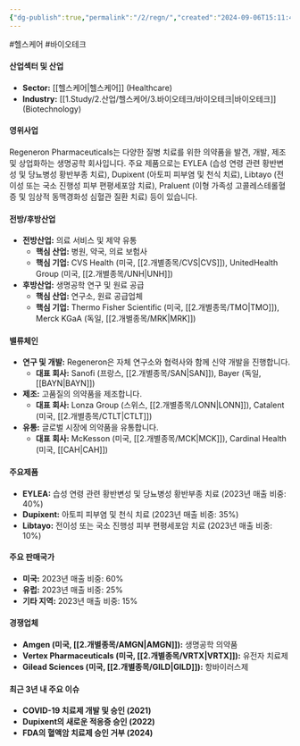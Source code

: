 ```yaml
---
{"dg-publish":true,"permalink":"/2/regn/","created":"2024-09-06T15:11:47.162+09:00","updated":"2025-07-29T21:37:05.116+09:00"}
---
```


#헬스케어 #바이오테크

#### 산업섹터 및 산업

- **Sector:** [[헬스케어\|헬스케어]] (Healthcare)
- **Industry:** [[1.Study/2.산업/헬스케어/3.바이오테크/바이오테크\|바이오테크]] (Biotechnology)

#### 영위사업

Regeneron Pharmaceuticals는 다양한 질병 치료를 위한 의약품을 발견, 개발, 제조 및 상업화하는 생명공학 회사입니다. 주요 제품으로는 EYLEA (습성 연령 관련 황반변성 및 당뇨병성 황반부종 치료), Dupixent (아토피 피부염 및 천식 치료), Libtayo (전이성 또는 국소 진행성 피부 편평세포암 치료), Praluent (이형 가족성 고콜레스테롤혈증 및 임상적 동맥경화성 심혈관 질환 치료) 등이 있습니다.

#### 전방/후방산업

- **전방산업:** 의료 서비스 및 제약 유통
    - **핵심 산업:** 병원, 약국, 의료 보험사
    - **핵심 기업:** CVS Health (미국, [[2.개별종목/CVS\|CVS]]), UnitedHealth Group (미국, [[2.개별종목/UNH\|UNH]])
- **후방산업:** 생명공학 연구 및 원료 공급
    - **핵심 산업:** 연구소, 원료 공급업체
    - **핵심 기업:** Thermo Fisher Scientific (미국, [[2.개별종목/TMO\|TMO]]), Merck KGaA (독일, [[2.개별종목/MRK\|MRK]])

#### 밸류체인

- **연구 및 개발:** Regeneron은 자체 연구소와 협력사와 함께 신약 개발을 진행합니다.
    - **대표 회사:** Sanofi (프랑스, [[2.개별종목/SAN\|SAN]]), Bayer (독일, [[BAYN\|BAYN]])
- **제조:** 고품질의 의약품을 제조합니다.
    - **대표 회사:** Lonza Group (스위스, [[2.개별종목/LONN\|LONN]]), Catalent (미국, [[2.개별종목/CTLT\|CTLT]])
- **유통:** 글로벌 시장에 의약품을 유통합니다.
    - **대표 회사:** McKesson (미국, [[2.개별종목/MCK\|MCK]]), Cardinal Health (미국, [[CAH\|CAH]])

#### 주요제품

- **EYLEA:** 습성 연령 관련 황반변성 및 당뇨병성 황반부종 치료 (2023년 매출 비중: 40%)
- **Dupixent:** 아토피 피부염 및 천식 치료 (2023년 매출 비중: 35%)
- **Libtayo:** 전이성 또는 국소 진행성 피부 편평세포암 치료 (2023년 매출 비중: 10%)

#### 주요 판매국가

- **미국:** 2023년 매출 비중: 60%
- **유럽:** 2023년 매출 비중: 25%
- **기타 지역:** 2023년 매출 비중: 15%

#### 경쟁업체

- **Amgen (미국, [[2.개별종목/AMGN\|AMGN]]):** 생명공학 의약품
- **Vertex Pharmaceuticals (미국, [[2.개별종목/VRTX\|VRTX]]):** 유전자 치료제
- **Gilead Sciences (미국, [[2.개별종목/GILD\|GILD]]):** 항바이러스제

#### 최근 3년 내 주요 이슈

- **COVID-19 치료제 개발 및 승인 (2021)**
- **Dupixent의 새로운 적응증 승인 (2022)**
- **FDA의 혈액암 치료제 승인 거부 (2024)**